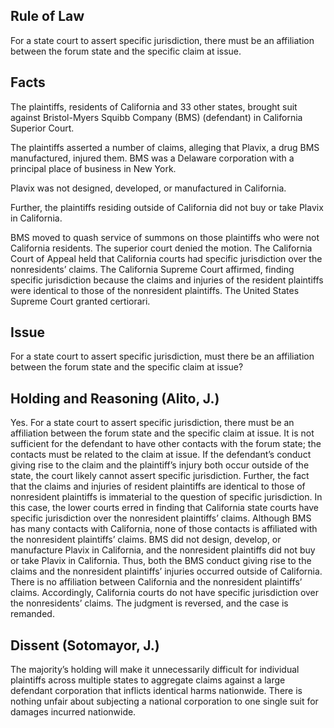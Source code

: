 ## Rule of Law

For a state court to assert specific jurisdiction, there must be an affiliation between the forum state and the specific claim at issue.

## Facts

The plaintiffs, residents of California and 33 other states, brought suit against Bristol-Myers Squibb Company (BMS) (defendant) in California Superior Court. 

The plaintiffs asserted a number of claims, alleging that Plavix, a drug BMS manufactured, injured them. BMS was a Delaware corporation with a principal place of business in New York. 

Plavix was not designed, developed, or manufactured in California. 

Further, the plaintiffs residing outside of California did not buy or take Plavix in California.

BMS moved to quash service of summons on those plaintiffs who were not California residents. The superior court denied the motion. The California Court of Appeal held that California courts had specific jurisdiction over the nonresidents’ claims. The California Supreme Court affirmed, finding specific jurisdiction because the claims and injuries of the resident plaintiffs were identical to those of the nonresident plaintiffs. The United States Supreme Court granted certiorari.


## Issue

For a state court to assert specific jurisdiction, must there be an affiliation between the forum state and the specific claim at issue?

## Holding and Reasoning (Alito, J.)

Yes. For a state court to assert specific jurisdiction, there must be an affiliation between the forum state and the specific claim at issue. It is not sufficient for the defendant to have other contacts with the forum state; the contacts must be related to the claim at issue. If the defendant’s conduct giving rise to the claim and the plaintiff’s injury both occur outside of the state, the court likely cannot assert specific jurisdiction. Further, the fact that the claims and injuries of resident plaintiffs are identical to those of nonresident plaintiffs is immaterial to the question of specific jurisdiction. In this case, the lower courts erred in finding that California state courts have specific jurisdiction over the nonresident plaintiffs’ claims. Although BMS has many contacts with California, none of those contacts is affiliated with the nonresident plaintiffs’ claims. BMS did not design, develop, or manufacture Plavix in California, and the nonresident plaintiffs did not buy or take Plavix in California. Thus, both the BMS conduct giving rise to the claims and the nonresident plaintiffs’ injuries occurred outside of California. There is no affiliation between California and the nonresident plaintiffs’ claims. Accordingly, California courts do not have specific jurisdiction over the nonresidents’ claims. The judgment is reversed, and the case is remanded.

## Dissent (Sotomayor, J.)

The majority’s holding will make it unnecessarily difficult for individual plaintiffs across multiple states to aggregate claims against a large defendant corporation that inflicts identical harms nationwide. There is nothing unfair about subjecting a national corporation to one single suit for damages incurred nationwide.